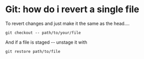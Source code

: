 ﻿# Git: how do i revert a single file


To revert changes and just make it the same as the head....

	git checkout -- path/to/your/file



And if a file is staged -- unstage it with

	git restore path/to/file